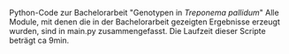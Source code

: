 Python-Code zur Bachelorarbeit "Genotypen in *Treponema pallidum*"
Alle Module, mit denen die in der Bachelorarbeit gezeigten Ergebnisse erzeugt wurden, sind in main.py zusammengefasst.
Die Laufzeit dieser Scripte beträgt ca 9min.